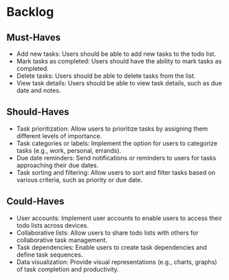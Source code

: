 # Backlog

## Must-Haves

- Add new tasks: Users should be able to add new tasks to the todo list.
- Mark tasks as completed: Users should have the ability to mark tasks as
  completed.
- Delete tasks: Users should be able to delete tasks from the list.
- View task details: Users should be able to view task details, such as due date
  and notes.

## Should-Haves

- Task prioritization: Allow users to prioritize tasks by assigning them
  different levels of importance.
- Task categories or labels: Implement the option for users to categorize tasks
  (e.g., work, personal, errands).
- Due date reminders: Send notifications or reminders to users for tasks
  approaching their due dates.
- Task sorting and filtering: Allow users to sort and filter tasks based on
  various criteria, such as priority or due date.

## Could-Haves

- User accounts: Implement user accounts to enable users to access their todo
  lists across devices.
- Collaborative lists: Allow users to share todo lists with others for
  collaborative task management.
- Task dependencies: Enable users to create task dependencies and define task
  sequences.
- Data visualization: Provide visual representations (e.g., charts, graphs) of
  task completion and productivity.
